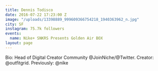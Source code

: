 ```yaml
---
title: Dennis Todisco
date: 2016-07-22 17:23:00 Z
image: "/uploads/13398889_999609366754218_1940363962_n.jpg"
city: SF
instagram: 75.7k followers
events:
  name: Nike+ SNKRS Presents Golden Air BOX
layout: page
---
```


Bio: Head of Digital Creator Community @JoinNiche/@Twitter. Creator: @outfitgrid. Previously: @nike